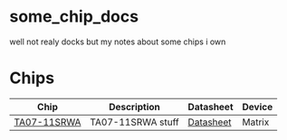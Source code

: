 # some_chip_docs
well not realy docks but my notes about some chips i own

# Chips
| Chip | Description | Datasheet | Device |
|------|-------------|-----------|--------|
| [TA07-11SRWA](https://github.com/TerrificTable/some_chip_docs/tree/main/TA07-11SRWA) | TA07-11SRWA stuff | [Datasheet](https://www.mouser.com/datasheet/2/216/TA07-11SRWA-54203.pdf) | Matrix |
